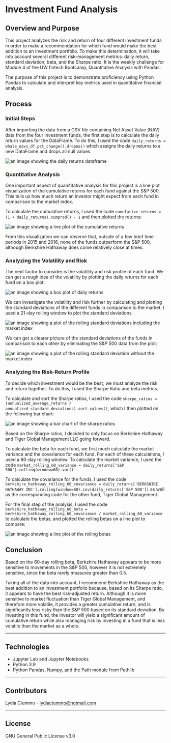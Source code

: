 # Investment Fund Analysis

## Overview and Purpose
This project analyzes the risk and return of four different investment funds in order to make a recommendation for which fund would make the best addition to an investment portfolio. To make this determination, it will take into account several different risk-management metrics: daily return, standard deviation, beta, and the Sharpe ratio. It is the weekly challenge for Module 4 of the UW fintech Bootcamp, Quantitative Analysis with Pandas.

The purpose of this project is to demonstrate proficiency using Python Pandas to calculate and interpret key metrics used in quantitative financial analysis.

## Process

### Initial Steps
After importing the data from a CSV file containing Net Asset Value (NAV) data from the four investment funds, the first step is to calculate the daily return values for the DataFrame. To do this, I used the code `daily_returns = whale_navs_df.pct_change().dropna()` which assigns the daily returns to a new DataFrame and drops all null values.

![an image showing the daily returns dataframe](./Images/daily_returns_df.jpg)

### Quantitative Analysis
One important aspect of quanititative analysis for this project is a line plot visualization of the cumulative returns for each fund against the S&P 500. This tells us how much return an investor might expect from each fund in comparison to the market index.

To calculate the cumulative returns, I used the code `cumulative_returns = (1 + daily_returns).cumprod() - 1` and then plotted the returns:

![an image showing a line plot of the cumulative returns](./Images/cumulative_returns.jpg)

From this visualization we can observe that, outside of a few brief time periods in 2015 and 2016, none of the funds outperform the S&P 500, although Berkshire Hathaway does come relatively close at times.

### Analyzing the Volatility and Risk

The next factor to consider is the volatility and risk profile of each fund. We can get a rough idea of the volatility by plotting the daily returns for each fund on a box plot:

![an image showing a box plot of daily returns](./Images/daily_returns_box_plot.jpg)

We can investigate the volatility and risk further by calculating and plotting the standard deviations of the different funds in comparison to the market. I used a 21-day rolling window to plot the standard deviations.

![an image showing a plot of the rolling standard deviations including the market index](./Images/rolling_std_dev.jpg)

We can get a clearer picture of the standard deviations of the funds in comparison to each other by eliminating the S&P 500 data from the plot:

![an image showing a plot of the rolling standard deviation without the market index](./Images/rolling_std_dev_funds.jpg)

### Analyzing the Risk-Return Profile
To decide which investment would be the best, we must analyze the risk and return together. To do this, I used the Sharpe Ratio and beta metrics.

To calculate and sort the Sharpe ratios, I used the code `sharpe_ratios = (annualized_average_returns / annualized_standard_deviations).sort_values()`, which I then plotted on the following bar chart:

![an image showing a bar chart of the sharpe ratios](./Images/sharpe_ratios.jpg)

Based on the Sharpe ratios, I decided to only focus on Berkshire Hathaway and Tiger Global Management LLC going forward.

To calculate the beta for each fund, we first much calculate the market variance and the covariance for each fund. For each of these calculations, I used a 60-day rolling window. To calculate the market variance, I used the code `market_rolling_60_variance = daily_returns['S&P 500'].rolling(window=60).var()`

To calculate the covariance for the funds, I used the code `berkshire_hathaway_rolling_60_covariance = daily_returns['BERKSHIRE HATHAWAY INC'].rolling(window=60).cov(daily_returns['S&P 500'])` as well as the corresponding code for the other fund, Tiger Global Management.

For the final step of the analysis, I used the code `berkshire_hathaway_rolling_60_beta = berkshire_hathaway_rolling_60_covariance / market_rolling_60_variance` to calculate the betas, and plotted the rolling betas on a line plot to compare:

![an image showing a line plot of the rolling betas](./Images/rolling_betas.jpg)

## Conclusion

Based on the 60-day rolling beta, Berkshire Hathaway appears to be more sensitive to movements in the S&P 500, however it is not extremely sensitive, since the beta rarely measures greater than 0.5.

Taking all of the data into account, I recommend Berkshire Hathaway as the best addition to an investment portfolio because, based on its Sharpe ratio, it appears to have the best risk-adjusted return. Although it is more sensitive to market fluctuation than Tiger Global Management, and therefore more volatile, it provides a greater cumulative return, and is significantly less risky than the S&P 500 based on its standard deviation. By investing in this fund, the investor will yield a significant amount of cumulative return while also managing risk by investing in a fund that is less volatile than the market as a whole.

---

## Technologies
* Jupyter Lab and Jupyter Notebooks
* Python 3.9
* Python Pandas, Numpy, and the Path module from Pathlib

---

## Contributors
Lydia Ciummo - lydiaciummo@hotmail.com

---

## License
GNU General Public License v3.0